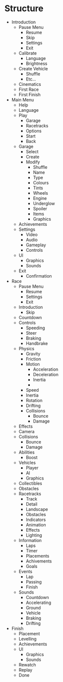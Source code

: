 # Structure

- Introduction
	- Pause Menu
		- Resume
		- Skip
		- Settings
		- Exit
	- Calibrate
		- Language
		- Brightness
	- Create Vehicle
		- Shuffle
		- Etc...
	- Cinematics
	- First Race
	- First Finish
- Main Menu
	- Help
	- Language
	- Play
		- Garage
		- Racetracks
		- Options
		- Start
		- Back
	- Garage
		- Select
		- Create
		- Modify
			- Shuffle
			- Name
			- Type
			- Colours
			- Tints
			- Wheels
			- Engine
			- Underglow
			- Spoiler
			- Items
			- Graphics
	- Achievements
	- Settings
		- Video
		- Audio
		- Gameplay
		- Controls
	- UI
		- Graphics
		- Sounds
	- Exit
		- Confirmation
- Race
	- Pause Menu
		- Resume
		- Settings
		- Exit
	- Introduction
		- Skip
	- Countdown
	- Controls
		- Speeding
		- Steer
		- Braking
		- Handbrake
	- Physics
		- Gravity
		- Friction
		- Motion
			- Acceleration
			- Deceleration
			- Inertia
			- 
		- Speed
		- Inertia
		- Rotation
		- Drifting
		- Collisions
			- Bounce
			- Damage
	- Effects
	- Camera
	- Collisions
		- Bounce
		- Damage
	- Abilities
		- Boost
	- Vehicles
		- Player
		- AI
		- Graphics
	- Collectibles
	- Obstacles
	- Racetracks
		- Track
		- Detail
		- Landscape
		- Obstacles
		- Indicators
		- Animation
		- Effects
		- Lighting
	- Information
		- Laps
		- Timer
		- Placements
		- Achivements
		- Goals
	- Events
		- Lap
		- Passing
		- Finish
	- Sounds
		- Countdown
		- Accelerating
		- Ground
		- Vehicle
		- Braking
		- Drifting
- Finish
	- Placement
	- Levelling
	- Achievements
	- UI
		- Graphics
		- Sounds
	- Rewatch
	- Replay
	- Done
